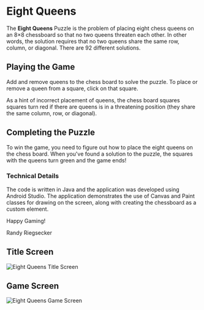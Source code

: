 # Eight Queens

The **Eight Queens** Puzzle is the problem of placing eight chess queens on an 8×8 chessboard so that no two queens threaten each other.  In other words, the solution requires that no two queens share the same row, column, or diagonal.  There are 92 different solutions.

## Playing the Game
Add and remove queens to the chess board to solve the puzzle.  To place or remove a queen from a square, click on that square.  

As a hint of incorrect placement of queens, the chess board squares squares turn red if there are queens is in a threatening position (they share the same column, row, or diagonal).

## Completing the Puzzle
To win the game, you need to figure out how to place the eight queens on the chess board.  When you've found a solution to the puzzle, the squares with the queens turn green and the game ends!

### Technical Details
The code is written in Java and the application was developed using Android Studio.  The application demonstrates the use of Canvas and Paint classes for drawing on the screen, along with creating the chessboard as a custom element.

Happy Gaming!

Randy Riegsecker

## Title Screen
![Eight Queens Title Screen](https://user-images.githubusercontent.com/120612915/210157303-66f67eb8-b0e4-4219-ad8f-86c7c72ca460.png)


## Game Screen
![Eight Queens Game Screen](https://user-images.githubusercontent.com/120612915/210157342-d257b7c4-38fd-4dda-b653-364647009d31.png)






